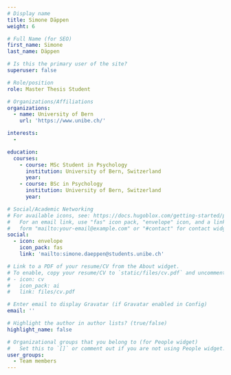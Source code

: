 ```yaml
---
# Display name
title: Simone Däppen
weight: 6

# Full Name (for SEO)
first_name: Simone
last_name: Däppen

# Is this the primary user of the site?
superuser: false

# Role/position
role: Master Thesis Student

# Organizations/Affiliations
organizations:
  - name: University of Bern
    url: 'https://www.unibe.ch/'

interests:
  - 

education:
  courses:
    - course: MSc Student in Psychology
      institution: University of Bern, Switzerland
      year: 
    - course: BSc in Psychology
      institution: University of Bern, Switzerland
      year: 

# Social/Academic Networking
# For available icons, see: https://docs.hugoblox.com/getting-started/page-builder/#icons
#   For an email link, use "fas" icon pack, "envelope" icon, and a link in the
#   form "mailto:your-email@example.com" or "#contact" for contact widget.
social:
  - icon: envelope
    icon_pack: fas
    link: 'mailto:simone.daeppen@students.unibe.ch'

# Link to a PDF of your resume/CV from the About widget.
# To enable, copy your resume/CV to `static/files/cv.pdf` and uncomment the lines below.
# - icon: cv
#   icon_pack: ai
#   link: files/cv.pdf

# Enter email to display Gravatar (if Gravatar enabled in Config)
email: ''

# Highlight the author in author lists? (true/false)
highlight_name: false

# Organizational groups that you belong to (for People widget)
#   Set this to `[]` or comment out if you are not using People widget.
user_groups:
  - Team members
---
```

